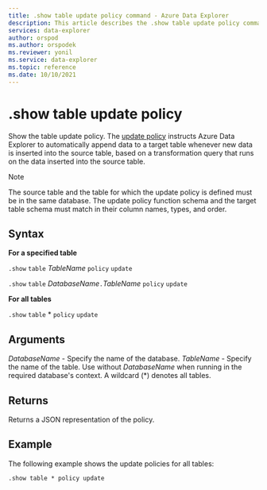 ```yaml
---
title: .show table update policy command - Azure Data Explorer
description: This article describes the .show table update policy command in Azure Data Explorer.
services: data-explorer
author: orspod
ms.author: orspodek
ms.reviewer: yonil
ms.service: data-explorer
ms.topic: reference
ms.date: 10/10/2021
---
```

# .show table update policy

Show the table update policy. The [update policy](updatepolicy.md) instructs Azure Data Explorer to automatically append data to a target table whenever new data is inserted into the source table, based on a transformation query that runs on the data inserted into the source table.

> [!NOTE]
> The source table and the table for which the update policy is defined must be in the same database.
> The update policy function schema and the target table schema must match in their column names, types, and order.

## Syntax

**For a specified table**

`.show` `table` *TableName* `policy` `update`

`.show` `table` *DatabaseName*`.`*TableName* `policy` `update`

**For all tables**

`.show` `table` * `policy` `update`

## Arguments

*DatabaseName* - Specify the name of the database.
*TableName* - Specify the name of the table. Use without *DatabaseName* when running in the required database's context. A wildcard (*) denotes all tables.

## Returns

Returns a JSON representation of the policy.

## Example

The following example shows the update policies for all tables:

```kusto
.show table * policy update 
```
